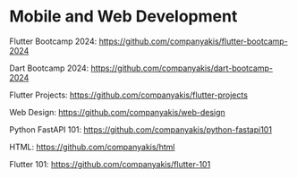 # Mobile and Web Development

Flutter Bootcamp 2024:
https://github.com/companyakis/flutter-bootcamp-2024

Dart Bootcamp 2024:
https://github.com/companyakis/dart-bootcamp-2024

Flutter Projects:
https://github.com/companyakis/flutter-projects

Web Design:
https://github.com/companyakis/web-design

Python FastAPI 101:
https://github.com/companyakis/python-fastapi101

HTML:
https://github.com/companyakis/html

Flutter 101:
https://github.com/companyakis/flutter-101
